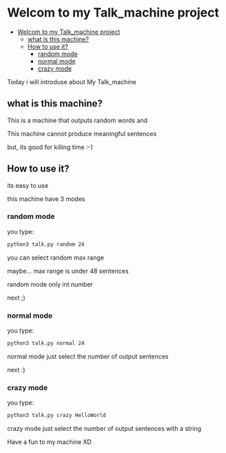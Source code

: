 
# Welcom to my Talk_machine project

- [Welcom to my Talk\_machine project](#welcom-to-my-talk_machine-project)
  - [what is this machine?](#what-is-this-machine)
  - [How to use it?](#how-to-use-it)
    - [random mode](#random-mode)
    - [normal mode](#normal-mode)
    - [crazy mode](#crazy-mode)

Today i will introduse about My Talk_machine

## what is this machine?

This is a machine that outputs random words and

This machine cannot produce meaningful sentences

but, its good for killing time :-)

## How to use it?

its easy to use

this machine have 3 modes

### random mode

you type:

```bash
python3 talk.py random 24
```

you can select random max range

maybe... max range is under 48 sentences

random mode only int number

next ;)

### normal mode

you type:

```bash
python3 talk.py normal 24
```

normal mode just select the number of output sentences

next :)

### crazy mode

you type:

```bash
python3 talk.py crazy HelloWorld
```

crazy mode just select the number of output sentences with a string

Have a fun to my machine XD

